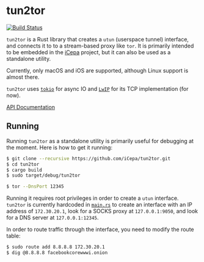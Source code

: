 # tun2tor

[![Build Status](https://travis-ci.org/iCepa/tun2tor.svg?branch=master)](https://travis-ci.org/iCepa/tun2tor)

`tun2tor` is a Rust library that creates a `utun` (userspace tunnel) interface, and connects it to to a stream-based proxy like `tor`. It is primarily intended to be embedded in the [iCepa](https://github.com/iCepa/iCepa) project, but it can also be used as a standalone utility.

Currently, only macOS and iOS are supported, although Linux support is almost there.

`tun2tor` uses [`tokio`](https://github.com/tokio-rs/tokio) for async IO and [`LwIP`](http://savannah.nongnu.org/projects/lwip/) for its TCP implementation (for now).

[API Documentation](https://conradev.github.io/tun2tor)

## Running

Running `tun2tor` as a standalone utility is primarily useful for debugging at the moment. Here is how to get it running:

```bash
$ git clone --recursive https://github.com/iCepa/tun2tor.git
$ cd tun2tor
$ cargo build
$ sudo target/debug/tun2tor
```

```bash
$ tor --DnsPort 12345
```

Running it requires root privileges in order to create a `utun` interface. `tun2tor` is currently hardcoded in [`main.rs`](https://github.com/iCepa/tun2tor/blob/master/src/main.rs) to create an interface with an IP address of `172.30.20.1`, look for a SOCKS proxy at `127.0.0.1:9050`, and look for a DNS server at `127.0.0.1:12345`.

In order to route traffic through the interface, you need to modify the route table:

```bash
$ sudo route add 8.8.8.8 172.30.20.1
$ dig @8.8.8.8 facebookcorewwwi.onion
```
